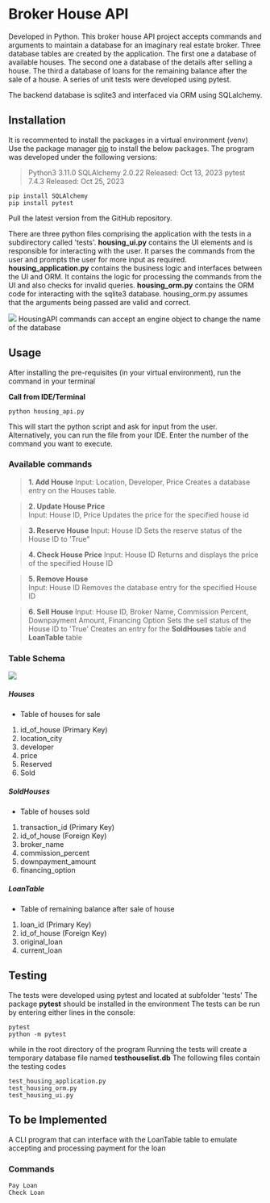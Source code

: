 # Broker House API

Developed in Python. This broker house API project accepts commands and arguments to maintain a database for an imaginary real estate broker. Three database tables are created by the application. The first one a database of available houses. The second one a database of the details after selling a house. The third a database of loans for the remaining balance after the sale of a house. A series of unit tests were developed using pytest. 

The backend database is sqlite3 and interfaced via ORM using SQLalchemy.

## Installation
It is recommented to install the packages in a virtual environment (venv)
Use the package manager [pip](https://pip.pypa.io/en/stable/) to install the below packages.
The program was developed under the following versions:
>Python3 3.11.0
>SQLAlchemy 2.0.22 Released: Oct 13, 2023
>pytest 7.4.3 Released: Oct 25, 2023


```
pip install SQLAlchemy
pip install pytest
```
Pull the latest version from the GitHub repository.

There are three python files comprising the application with the tests in a subdirectory called 'tests'. 
 **housing_ui.py** contains the UI elements and is responsible for interacting with the user. It parses the commands from the user and prompts the user for more input as required.
**housing_application.py** contains the business logic and interfaces between the UI and ORM. It contains the logic for processing the commands from the UI and also checks for invalid queries.
**housing\_orm.py** contains the ORM code for interacting with the sqlite3 database. housing_orm.py assumes that the arguments being passed are valid and correct.

[![](https://mermaid.ink/img/pako:eNp1kttqwzAMhl_F6Dp9gTAGY73ZxaCwu2Eoqq00ZrFlfGCMLu8-59AuzTLfONYvfb8idAHFmqAG1WGMe4PngFY6UU7LORp3PmYjHr53u8frG73vjMJk2N0nLoSp4qZwWDFLYE7ZY8ITRpIzbOxj4X2ZwsN5cYlCg4qi-DSpFTlS-FWflCKfojDO5zSF--naAi96XTgcAhd6pJkimsB2ZXPAUfcYImmh2Fp0OorEf3-23zIu6qbhjTR6_jvrrTno1QjvfK_zXZg-s0toXGkaT12BFNuRMVdDBZaCRaPLWoxlElJLliTU5VNj-JAg3ZCHOfHbl1NQp5CpguwLh-YtgrrBLpYoaZM4vM57NlwVeHTvzHYq7H8AtRXZmQ?type=png)](https://mermaid.live/edit#pako:eNp1kttqwzAMhl_F6Dp9gTAGY73ZxaCwu2Eoqq00ZrFlfGCMLu8-59AuzTLfONYvfb8idAHFmqAG1WGMe4PngFY6UU7LORp3PmYjHr53u8frG73vjMJk2N0nLoSp4qZwWDFLYE7ZY8ITRpIzbOxj4X2ZwsN5cYlCg4qi-DSpFTlS-FWflCKfojDO5zSF--naAi96XTgcAhd6pJkimsB2ZXPAUfcYImmh2Fp0OorEf3-23zIu6qbhjTR6_jvrrTno1QjvfK_zXZg-s0toXGkaT12BFNuRMVdDBZaCRaPLWoxlElJLliTU5VNj-JAg3ZCHOfHbl1NQp5CpguwLh-YtgrrBLpYoaZM4vM57NlwVeHTvzHYq7H8AtRXZmQ)
HousingAPI commands can accept an engine object to change the name of the database

## Usage

After installing the pre-requisites (in your virtual environment), run the command in your terminal



**Call from IDE/Terminal**
```
python housing_api.py
```
This will start the python script and ask for input from the user.
Alternatively, you can run the file from your IDE. 
Enter the number of the command you want to execute.



### **Available commands**
> **1. Add House** 
Input: Location, Developer, Price
Creates a database entry on the Houses table. 

> **2. Update House Price**  
Input: House ID, Price
Updates the price for the specified house id 

> **3. Reserve House**
Input: House ID 
Sets the reserve status of the House ID to 'True"

> **4. Check House Price** 
Input: House ID
Returns and displays the price of the specified House ID

> **5. Remove House**  
Input: House ID
Removes the database entry for the specified House ID 

> **6. Sell House** 
Input: House ID, Broker Name, Commission Percent, Downpayment Amount, Financing Option
Sets the sell status of the House ID to 'True'
Creates an entry for the **SoldHouses** table and **LoanTable** table



### Table Schema 

[![](https://mermaid.ink/img/pako:eNqFVF1v2jAU_SuWnzqUVA0f7YimSi1RNTTWotG9TEjWbewGi8RGdtIupfz3-SOQwFbNLwnnnnvuufeabHEqKcMxTnPQOuGQKSiWApnzVVaaafTlPQyv0ULm1APdYDiRRQGCahSG79doJkE8wlPO_hI45XvCge859idpGc5Rk7j1CfZMEyKfiYNRb654AapG31jdaykzmULJpRHjZY1aPGEvLJcbplrICKSsw4CSEYeRGeiS_NxQg9CW8INppl66iJ1MU2O3FHvb7bw61h8VCA2pszZNjt33PujwTirGM-E5nV5ulVwzRe6h6Ni3w-NaW_05UykTZRu74wJEykVGHjbWATqbgF4F6BbEOkBzyPgTz4J2Rp86U5GvYgN1YfTITSGrvWyn38Mqt-1qP-rxv_09KJ4ZtzmxKh6aVErZ8h7pFD65WE35G0p9BJ3tL0OntcCvvenQ77ihuwA6myYBumevR7xm9XvdadLgkxVL16fph5xC_iNlwfLcgx47GSQ56WYOtcO9L7cBelTcBV2mX4_t2s3fauMAF0wVwKn5mzvFJS5XzNwbHJtXCmq9xJ4HVSkXtUhxXKqKBbhyo2m-Cjh-hlwbdAMCx1v8G8f9_ufzaDgaX40uotF4EPWHAa5xHEbD8wt7RoPoajy8vIwGuwC_SWk0ogAzykupvjffHftwmr9c3NXY_QFqFXQ4?type=png)](https://mermaid.live/edit#pako:eNqFVF1v2jAU_SuWnzqUVA0f7YimSi1RNTTWotG9TEjWbewGi8RGdtIupfz3-SOQwFbNLwnnnnvuufeabHEqKcMxTnPQOuGQKSiWApnzVVaaafTlPQyv0ULm1APdYDiRRQGCahSG79doJkE8wlPO_hI45XvCge859idpGc5Rk7j1CfZMEyKfiYNRb654AapG31jdaykzmULJpRHjZY1aPGEvLJcbplrICKSsw4CSEYeRGeiS_NxQg9CW8INppl66iJ1MU2O3FHvb7bw61h8VCA2pszZNjt33PujwTirGM-E5nV5ulVwzRe6h6Ni3w-NaW_05UykTZRu74wJEykVGHjbWATqbgF4F6BbEOkBzyPgTz4J2Rp86U5GvYgN1YfTITSGrvWyn38Mqt-1qP-rxv_09KJ4ZtzmxKh6aVErZ8h7pFD65WE35G0p9BJ3tL0OntcCvvenQ77ihuwA6myYBumevR7xm9XvdadLgkxVL16fph5xC_iNlwfLcgx47GSQ56WYOtcO9L7cBelTcBV2mX4_t2s3fauMAF0wVwKn5mzvFJS5XzNwbHJtXCmq9xJ4HVSkXtUhxXKqKBbhyo2m-Cjh-hlwbdAMCx1v8G8f9_ufzaDgaX40uotF4EPWHAa5xHEbD8wt7RoPoajy8vIwGuwC_SWk0ogAzykupvjffHftwmr9c3NXY_QFqFXQ4)

##### Houses
- Table of houses for sale
1. id\_of_house (Primary Key)
2. location_city
3. developer
4. price
5. Reserved
6. Sold

##### SoldHouses 
- Table of houses sold
1. transaction_id (Primary Key)
2. id\_of_house (Foreign Key)
3. broker_name 
4. commission_percent
5. downpayment_amount
6. financing_option 

##### LoanTable 
- Table of remaining balance after sale of house
1. loan_id (Primary Key)
2. id\_of_house (Foreign Key)
3. original_loan
4. current_loan


## Testing
The tests were developed using pytest and located at subfolder 'tests'
The package **pytest** should be installed in the environment
The tests can be run by entering either lines in the console:
```
pytest
python -m pytest
```
while in the root directory of the program
Running the tests will create a temporary database file named **testhouselist.db**
The following files contain the testing codes
```
test_housing_application.py
test_housing_orm.py
test_housing_ui.py
````

## To be Implemented 
A CLI program that can interface with the LoanTable table to emulate accepting and processing payment for the loan
### Commands
```
Pay Loan
Check Loan
```


